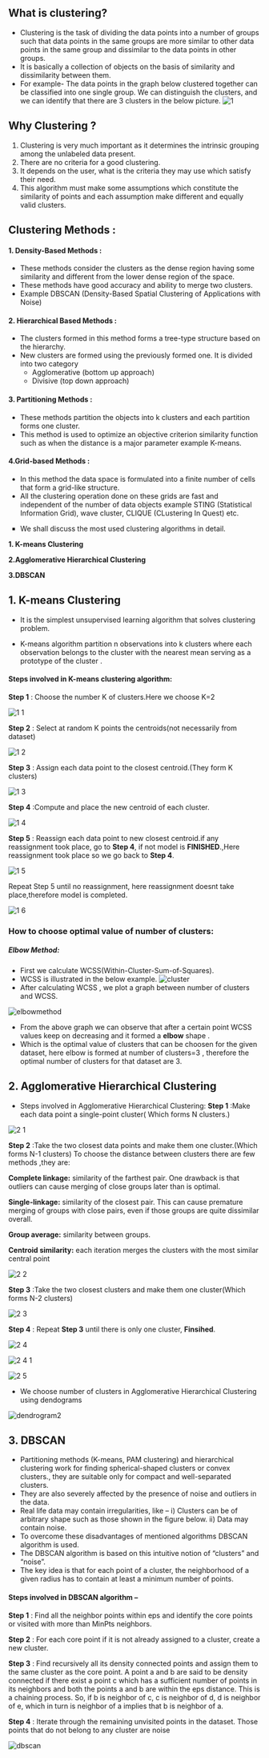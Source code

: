 ## What is clustering?
* Clustering is the task of dividing the data points into a number of groups such that data points in the same groups are more similar to other data points in the same group and dissimilar to the data points in other groups. 
* It is basically a collection of objects on the basis of similarity and dissimilarity between them.
* For example- The data points in the graph below clustered together can be classified into one single group. We can distinguish the clusters, and we can identify that there are 3 clusters in the below picture.
![1](https://user-images.githubusercontent.com/63340338/93751163-47130700-fc1a-11ea-8e50-cccf0d71fde6.jpg)
## Why Clustering ?
1. Clustering is very much important as it determines the intrinsic grouping among the unlabeled data present. 
2. There are no criteria for a good clustering. 
3. It depends on the user, what is the criteria they may use which satisfy their need. 
4. This algorithm must make some assumptions which constitute the similarity of points and each assumption make different and equally valid clusters.
## Clustering Methods :
#### 1. Density-Based Methods :
  * These methods consider the clusters as the dense region having some similarity and different from the lower dense region of the space. 
  * These methods have good accuracy and ability to merge two clusters.
  * Example DBSCAN (Density-Based Spatial Clustering of Applications with Noise)
#### 2. Hierarchical Based Methods : 
 * The clusters formed in this method forms a tree-type structure based on the hierarchy. 
 * New clusters are formed using the previously formed one. It is divided into two category
    * Agglomerative (bottom up approach)
    * Divisive (top down approach)
#### 3. Partitioning Methods : 
  * These methods partition the objects into k clusters and each partition forms one cluster. 
  * This method is used to optimize an objective criterion similarity function such as when the distance is a major parameter example K-means.
#### 4.Grid-based Methods : 
  * In this method the data space is formulated into a finite number of cells that form a grid-like structure. 
  * All the clustering operation done on these grids are fast and independent of the number of data objects example STING (Statistical Information Grid), wave cluster, CLIQUE (CLustering In Quest) etc.
<ul type="square">
  <li>  We shall discuss the most used clustering algorithms in detail.</li></ul>
 
 **1. K-means Clustering**

**2.Agglomerative Hierarchical Clustering**
 
 **3.DBSCAN**

## 1. K-means Clustering

* It is the simplest unsupervised learning algorithm that solves clustering problem.

* K-means algorithm partition n observations into k clusters where each observation belongs to the cluster with the nearest mean serving as a prototype of the cluster .

#### Steps involved in K-means clustering algorithm:

**Step 1** : Choose the number K of clusters.Here we choose K=2

![1 1](https://user-images.githubusercontent.com/63340338/93751220-5b570400-fc1a-11ea-8fd9-b0bdb04e2439.jpg)

**Step 2** : Select at random K points the centroids(not necessarily from dataset)

![1 2](https://user-images.githubusercontent.com/63340338/93751267-70cc2e00-fc1a-11ea-819e-9acd2ebc604e.jpg)

**Step 3** : Assign each data point to the closest centroid.(They form K clusters)

![1 3](https://user-images.githubusercontent.com/63340338/93751303-7fb2e080-fc1a-11ea-9c42-216839ac4638.jpg)

**Step 4** :Compute and place the new centroid of each cluster.

![1 4](https://user-images.githubusercontent.com/63340338/93751334-8e999300-fc1a-11ea-9e62-2c76a3b571e5.jpg)

**Step 5** : Reassign each data point to new closest centroid.if any reassignment took place, go to **Step 4**, if not model is **FINISHED**.,Here reassignment took place so we go back to **Step 4**.

![1 5](https://user-images.githubusercontent.com/63340338/93751364-9d804580-fc1a-11ea-8685-1bed233afa5c.jpg)

Repeat Step 5 until no reassignment, here reassignment doesnt take place,therefore model is completed.

![1 6](https://user-images.githubusercontent.com/63340338/93751403-aec95200-fc1a-11ea-9798-8ffe706f3c14.jpg)

### How to choose optimal value of  number of clusters:
##### Elbow Method:
 * First we calculate WCSS(Within-Cluster-Sum-of-Squares).
 * WCSS is illustrated in the below example.
 ![cluster](https://user-images.githubusercontent.com/63340338/93756360-9b21e980-fc22-11ea-82c7-12db36f99a9a.jpeg)
*  After calculating WCSS , we plot a graph between number of clusters and WCSS.

![elbowmethod](https://user-images.githubusercontent.com/63340338/93755714-61041800-fc21-11ea-80b8-f68af91e3b57.png)

* From the above graph we can observe that after a certain point WCSS values keep on decreasing and it formed a **elbow** shape .
* Which is the optimal value of clusters that can be choosen for the given dataset, here elbow is formed at number of clusters=3 ,
therefore the optimal number of clusters for that dataset are 3.
## 2. Agglomerative Hierarchical Clustering
 * Steps involved in Agglomerative Hierarchical Clustering:
   **Step 1** :Make each data point a single-point cluster( Which forms N clusters.)

![2 1](https://user-images.githubusercontent.com/63340338/93751475-c6a0d600-fc1a-11ea-8b29-7077a22cc779.jpg)
     
   **Step 2** :Take the two closest data points and make them one cluster.(Which forms N-1 clusters)
To choose the distance between clusters there are few methods ,they are:

**Complete linkage:** similarity of the farthest pair. One drawback is that outliers can cause merging of close groups later than is optimal.

**Single-linkage:** similarity of the closest pair. This can cause premature merging of groups with close pairs, even if those groups are quite dissimilar overall.

**Group average:** similarity between groups.

**Centroid similarity:** each iteration merges the clusters with the most similar central point

![2 2](https://user-images.githubusercontent.com/63340338/93751519-d7e9e280-fc1a-11ea-9759-fb35247be41f.jpg)
   
   **Step 3** :Take the two closest clusters and make them one cluster(Which forms N-2 clusters)

![2 3](https://user-images.githubusercontent.com/63340338/93751567-e801c200-fc1a-11ea-9a8e-24655c974cb6.jpg)
    
  **Step 4** : Repeat **Step 3** until there is only one cluster, **Finsihed**.
   
   ![2 4](https://user-images.githubusercontent.com/63340338/93751659-0f588f00-fc1b-11ea-86fb-13c4733781e7.jpg)
 
 ![2 4 1](https://user-images.githubusercontent.com/63340338/93751609-f6e87480-fc1a-11ea-878f-d8d950b0b8bb.jpg)
 
 ![2 5](https://user-images.githubusercontent.com/63340338/93751702-239c8c00-fc1b-11ea-81c5-971c905d38ea.jpg)

* We choose number of clusters in Agglomerative Hierarchical Clustering using dendograms

![dendrogram2](https://user-images.githubusercontent.com/63340338/93751736-31eaa800-fc1b-11ea-82c7-dedcfb134349.png)

## 3. DBSCAN
 * Partitioning methods (K-means, PAM clustering) and hierarchical clustering work for finding spherical-shaped clusters or convex clusters., they are suitable only for compact and well-separated clusters. 
 * They are also severely affected by the presence of noise and outliers in the data.
 * Real life data may contain irregularities, like –
 i) Clusters can be of arbitrary shape such as those shown in the figure below.
 ii) Data may contain noise.
 * To overcome these disadvantages of mentioned algorithms DBSCAN algorithm is used.
 * The DBSCAN algorithm is based on this intuitive notion of “clusters” and “noise”. 
 * The key idea is that for each point of a cluster, the neighborhood of a given radius has to contain at least a minimum number of points.
#### Steps involved in DBSCAN algorithm  –

**Step 1** : Find all the neighbor points within eps and identify the core points or visited with more than MinPts neighbors.

**Step 2** : For each core point if it is not already assigned to a cluster, create a new cluster.

**Step 3** : Find recursively all its density connected points and assign them to the same cluster as the core point.
 A point a and b are said to be density connected if there exist a point c which has a sufficient number of points in its neighbors and both the points a and b are within the eps distance. This is a chaining process. So, if b is neighbor of c, c is neighbor of d, d is neighbor of e, which in turn is neighbor of a implies that b is neighbor of a.

**Step 4** : Iterate through the remaining unvisited points in the dataset. Those points that do not belong to any cluster are noise

![dbscan](https://user-images.githubusercontent.com/63340338/93751787-43cc4b00-fc1b-11ea-93d0-9c2771c7b206.jpeg)

